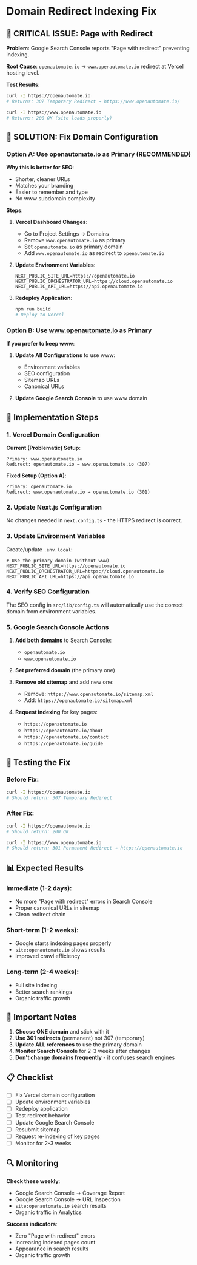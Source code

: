 # Domain Redirect Indexing Fix

## 🚨 CRITICAL ISSUE: Page with Redirect

**Problem**: Google Search Console reports "Page with redirect" preventing indexing.

**Root Cause**: `openautomate.io` → `www.openautomate.io` redirect at Vercel hosting level.

**Test Results**:
```bash
curl -I https://openautomate.io
# Returns: 307 Temporary Redirect → https://www.openautomate.io/

curl -I https://www.openautomate.io  
# Returns: 200 OK (site loads properly)
```

## 🎯 SOLUTION: Fix Domain Configuration

### Option A: Use openautomate.io as Primary (RECOMMENDED)

**Why this is better for SEO**:
- Shorter, cleaner URLs
- Matches your branding
- Easier to remember and type
- No www subdomain complexity

**Steps**:

1. **Vercel Dashboard Changes**:
   - Go to Project Settings → Domains
   - Remove `www.openautomate.io` as primary
   - Set `openautomate.io` as primary domain
   - Add `www.openautomate.io` as redirect to `openautomate.io`

2. **Update Environment Variables**:
   ```env
   NEXT_PUBLIC_SITE_URL=https://openautomate.io
   NEXT_PUBLIC_ORCHESTRATOR_URL=https://cloud.openautomate.io
   NEXT_PUBLIC_API_URL=https://api.openautomate.io
   ```

3. **Redeploy Application**:
   ```bash
   npm run build
   # Deploy to Vercel
   ```

### Option B: Use www.openautomate.io as Primary

**If you prefer to keep www**:

1. **Update All Configurations** to use www:
   - Environment variables
   - SEO configuration
   - Sitemap URLs
   - Canonical URLs

2. **Update Google Search Console** to use www domain

## 🔧 Implementation Steps

### 1. Vercel Domain Configuration

**Current (Problematic) Setup**:
```
Primary: www.openautomate.io
Redirect: openautomate.io → www.openautomate.io (307)
```

**Fixed Setup (Option A)**:
```
Primary: openautomate.io
Redirect: www.openautomate.io → openautomate.io (301)
```

### 2. Update Next.js Configuration

No changes needed in `next.config.ts` - the HTTPS redirect is correct.

### 3. Update Environment Variables

Create/update `.env.local`:
```env
# Use the primary domain (without www)
NEXT_PUBLIC_SITE_URL=https://openautomate.io
NEXT_PUBLIC_ORCHESTRATOR_URL=https://cloud.openautomate.io
NEXT_PUBLIC_API_URL=https://api.openautomate.io
```

### 4. Verify SEO Configuration

The SEO config in `src/lib/config.ts` will automatically use the correct domain from environment variables.

### 5. Google Search Console Actions

1. **Add both domains** to Search Console:
   - `openautomate.io`
   - `www.openautomate.io`

2. **Set preferred domain** (the primary one)

3. **Remove old sitemap** and add new one:
   - Remove: `https://www.openautomate.io/sitemap.xml`
   - Add: `https://openautomate.io/sitemap.xml`

4. **Request indexing** for key pages:
   - `https://openautomate.io`
   - `https://openautomate.io/about`
   - `https://openautomate.io/contact`
   - `https://openautomate.io/guide`

## 🧪 Testing the Fix

### Before Fix:
```bash
curl -I https://openautomate.io
# Should return: 307 Temporary Redirect
```

### After Fix:
```bash
curl -I https://openautomate.io
# Should return: 200 OK

curl -I https://www.openautomate.io
# Should return: 301 Permanent Redirect → https://openautomate.io
```

## 📊 Expected Results

### Immediate (1-2 days):
- No more "Page with redirect" errors in Search Console
- Proper canonical URLs in sitemap
- Clean redirect chain

### Short-term (1-2 weeks):
- Google starts indexing pages properly
- `site:openautomate.io` shows results
- Improved crawl efficiency

### Long-term (2-4 weeks):
- Full site indexing
- Better search rankings
- Organic traffic growth

## 🚨 Important Notes

1. **Choose ONE domain** and stick with it
2. **Use 301 redirects** (permanent) not 307 (temporary)
3. **Update ALL references** to use the primary domain
4. **Monitor Search Console** for 2-3 weeks after changes
5. **Don't change domains frequently** - it confuses search engines

## 📋 Checklist

- [ ] Fix Vercel domain configuration
- [ ] Update environment variables
- [ ] Redeploy application
- [ ] Test redirect behavior
- [ ] Update Google Search Console
- [ ] Resubmit sitemap
- [ ] Request re-indexing of key pages
- [ ] Monitor for 2-3 weeks

## 🔍 Monitoring

**Check these weekly**:
- Google Search Console → Coverage Report
- Google Search Console → URL Inspection
- `site:openautomate.io` search results
- Organic traffic in Analytics

**Success indicators**:
- Zero "Page with redirect" errors
- Increasing indexed pages count
- Appearance in search results
- Organic traffic growth
